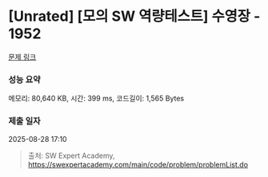 # [Unrated] [모의 SW 역량테스트] 수영장 - 1952 

[문제 링크](https://swexpertacademy.com/main/code/problem/problemDetail.do?contestProbId=AV5PpFQaAQMDFAUq) 

### 성능 요약

메모리: 80,640 KB, 시간: 399 ms, 코드길이: 1,565 Bytes

### 제출 일자

2025-08-28 17:10



> 출처: SW Expert Academy, https://swexpertacademy.com/main/code/problem/problemList.do